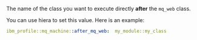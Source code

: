 The name of the class you want to execute directly **after** the `mq_web` class.

You can use hiera to set this value. Here is an example:

```yaml
ibm_profile::mq_machine::after_mq_web:  my_module::my_class
```

